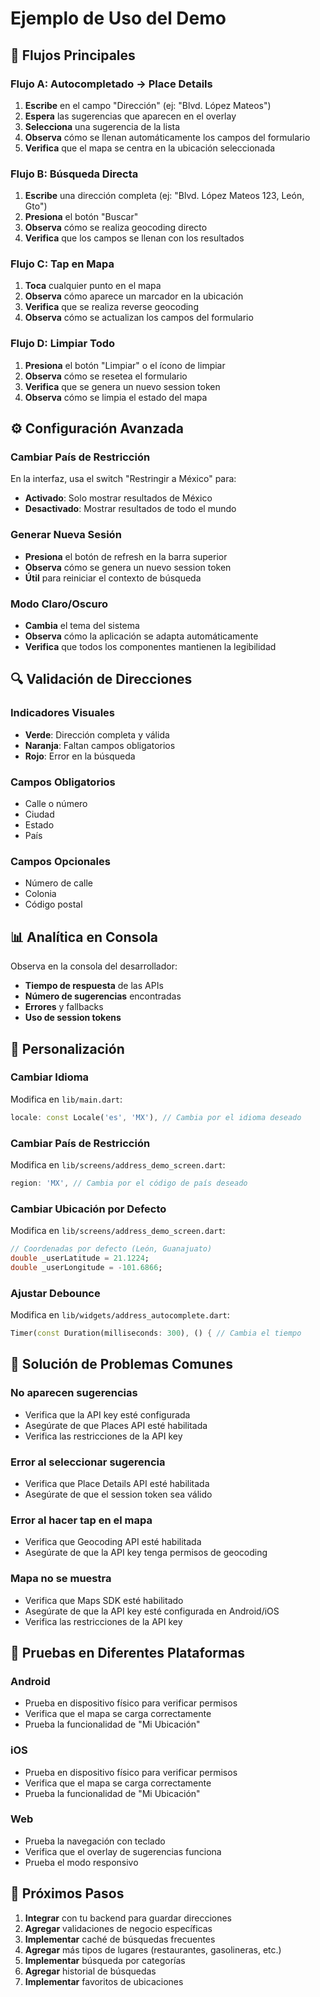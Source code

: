 # Ejemplo de Uso del Demo

## 🎯 Flujos Principales

### Flujo A: Autocompletado → Place Details
1. **Escribe** en el campo "Dirección" (ej: "Blvd. López Mateos")
2. **Espera** las sugerencias que aparecen en el overlay
3. **Selecciona** una sugerencia de la lista
4. **Observa** cómo se llenan automáticamente los campos del formulario
5. **Verifica** que el mapa se centra en la ubicación seleccionada

### Flujo B: Búsqueda Directa
1. **Escribe** una dirección completa (ej: "Blvd. López Mateos 123, León, Gto")
2. **Presiona** el botón "Buscar"
3. **Observa** cómo se realiza geocoding directo
4. **Verifica** que los campos se llenan con los resultados

### Flujo C: Tap en Mapa
1. **Toca** cualquier punto en el mapa
2. **Observa** cómo aparece un marcador en la ubicación
3. **Verifica** que se realiza reverse geocoding
4. **Observa** cómo se actualizan los campos del formulario

### Flujo D: Limpiar Todo
1. **Presiona** el botón "Limpiar" o el ícono de limpiar
2. **Observa** cómo se resetea el formulario
3. **Verifica** que se genera un nuevo session token
4. **Observa** cómo se limpia el estado del mapa

## ⚙️ Configuración Avanzada

### Cambiar País de Restricción
En la interfaz, usa el switch "Restringir a México" para:
- **Activado**: Solo mostrar resultados de México
- **Desactivado**: Mostrar resultados de todo el mundo

### Generar Nueva Sesión
- **Presiona** el botón de refresh en la barra superior
- **Observa** cómo se genera un nuevo session token
- **Útil** para reiniciar el contexto de búsqueda

### Modo Claro/Oscuro
- **Cambia** el tema del sistema
- **Observa** cómo la aplicación se adapta automáticamente
- **Verifica** que todos los componentes mantienen la legibilidad

## 🔍 Validación de Direcciones

### Indicadores Visuales
- **Verde**: Dirección completa y válida
- **Naranja**: Faltan campos obligatorios
- **Rojo**: Error en la búsqueda

### Campos Obligatorios
- Calle o número
- Ciudad
- Estado
- País

### Campos Opcionales
- Número de calle
- Colonia
- Código postal

## 📊 Analítica en Consola

Observa en la consola del desarrollador:
- **Tiempo de respuesta** de las APIs
- **Número de sugerencias** encontradas
- **Errores** y fallbacks
- **Uso de session tokens**

## 🎨 Personalización

### Cambiar Idioma
Modifica en `lib/main.dart`:
```dart
locale: const Locale('es', 'MX'), // Cambia por el idioma deseado
```

### Cambiar País de Restricción
Modifica en `lib/screens/address_demo_screen.dart`:
```dart
region: 'MX', // Cambia por el código de país deseado
```

### Cambiar Ubicación por Defecto
Modifica en `lib/screens/address_demo_screen.dart`:
```dart
// Coordenadas por defecto (León, Guanajuato)
double _userLatitude = 21.1224;
double _userLongitude = -101.6866;
```

### Ajustar Debounce
Modifica en `lib/widgets/address_autocomplete.dart`:
```dart
Timer(const Duration(milliseconds: 300), () { // Cambia el tiempo
```

## 🐛 Solución de Problemas Comunes

### No aparecen sugerencias
- Verifica que la API key esté configurada
- Asegúrate de que Places API esté habilitada
- Verifica las restricciones de la API key

### Error al seleccionar sugerencia
- Verifica que Place Details API esté habilitada
- Asegúrate de que el session token sea válido

### Error al hacer tap en el mapa
- Verifica que Geocoding API esté habilitada
- Asegúrate de que la API key tenga permisos de geocoding

### Mapa no se muestra
- Verifica que Maps SDK esté habilitado
- Asegúrate de que la API key esté configurada en Android/iOS
- Verifica las restricciones de la API key

## 📱 Pruebas en Diferentes Plataformas

### Android
- Prueba en dispositivo físico para verificar permisos
- Verifica que el mapa se carga correctamente
- Prueba la funcionalidad de "Mi Ubicación"

### iOS
- Prueba en dispositivo físico para verificar permisos
- Verifica que el mapa se carga correctamente
- Prueba la funcionalidad de "Mi Ubicación"

### Web
- Prueba la navegación con teclado
- Verifica que el overlay de sugerencias funciona
- Prueba el modo responsivo

## 🚀 Próximos Pasos

1. **Integrar** con tu backend para guardar direcciones
2. **Agregar** validaciones de negocio específicas
3. **Implementar** caché de búsquedas frecuentes
4. **Agregar** más tipos de lugares (restaurantes, gasolineras, etc.)
5. **Implementar** búsqueda por categorías
6. **Agregar** historial de búsquedas
7. **Implementar** favoritos de ubicaciones
